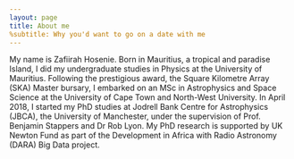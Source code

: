 ```yaml
---
layout: page
title: About me
%subtitle: Why you'd want to go on a date with me
---
```


My name is Zafiirah Hosenie. Born in Mauritius, a tropical and paradise Island, I did my undergraduate studies in Physics at the University of Mauritius. Following the prestigious award, the Square Kilometre Array (SKA) Master bursary, I embarked on an MSc in Astrophysics and Space Science at the University of Cape Town and North-West University. In April 2018, I started my PhD studies at Jodrell Bank Centre for Astrophysics (JBCA), the University of Manchester, under the supervision of Prof. Benjamin Stappers and Dr Rob Lyon. My PhD research is supported by UK Newton Fund as part of the Development in Africa with Radio Astronomy (DARA) Big Data project.



